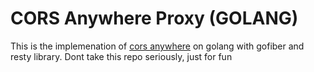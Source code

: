 # CORS Anywhere Proxy (GOLANG)

This is the implemenation of [cors anywhere](https://github.com/Rob--W/cors-anywhere) on golang with gofiber and resty
library. Dont take this repo seriously, just for fun 
